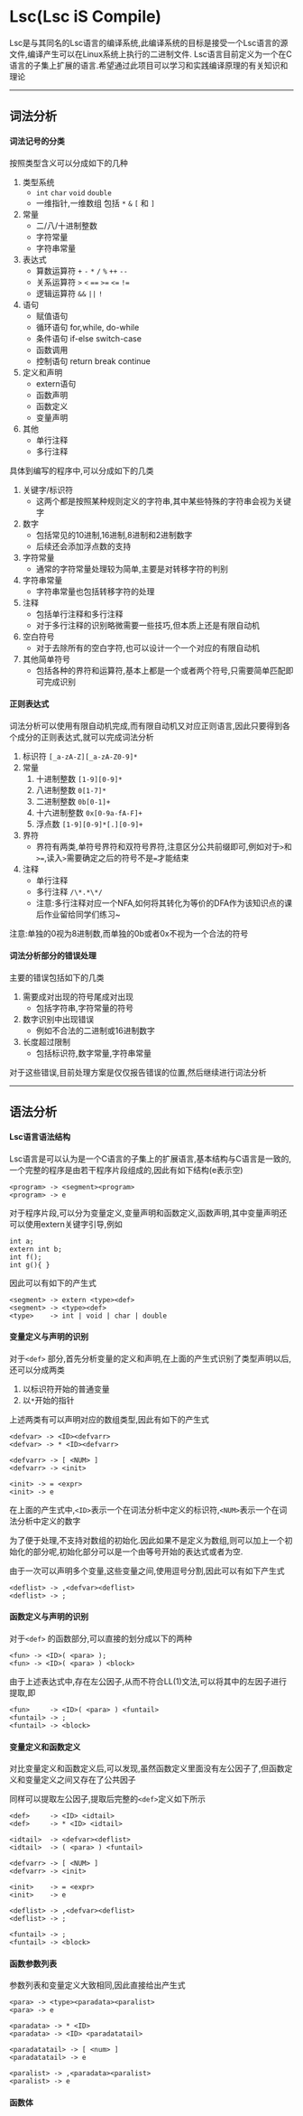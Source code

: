Lsc(Lsc iS Compile)
==========================

Lsc是与其同名的Lsc语言的编译系统,此编译系统的目标是接受一个Lsc语言的源文件,编译产生可以在Linux系统上执行的二进制文件.
Lsc语言目前定义为一个在C语言的子集上扩展的语言.希望通过此项目可以学习和实践编译原理的有关知识和理论

------------------------------------------------------------------------------------------------

词法分析
--------------

#### 词法记号的分类
按照类型含义可以分成如下的几种
1. 类型系统
	- `int` `char` `void` `double`
	- 一维指针,一维数组 包括 `*` `&` `[` 和 `]`
2. 常量
	- 二/八/十进制整数
	- 字符常量
	- 字符串常量
3. 表达式
	- 算数运算符 `+` `-` `*` `/` `%` `++` `--`
	- 关系运算符 `>` `<` `==` `>=` `<=` `!=`
	- 逻辑运算符 `&&` `||` `!`
4. 语句
	- 赋值语句
	- 循环语句 for,while, do-while
	- 条件语句 if-else switch-case
	- 函数调用
	- 控制语句 return  break continue
5. 定义和声明
	- extern语句
	- 函数声明
	- 函数定义
	- 变量声明
6. 其他
	- 单行注释
	- 多行注释

具体到编写的程序中,可以分成如下的几类
1. 关键字/标识符
	- 这两个都是按照某种规则定义的字符串,其中某些特殊的字符串会视为关键字
2. 数字
	- 包括常见的10进制,16进制,8进制和2进制数字
	- 后续还会添加浮点数的支持
3. 字符常量
	- 通常的字符常量处理较为简单,主要是对转移字符的判别
4. 字符串常量
	- 字符串常量也包括转移字符的处理
5. 注释
	- 包括单行注释和多行注释
	- 对于多行注释的识别略微需要一些技巧,但本质上还是有限自动机
6. 空白符号
	- 对于去除所有的空白字符,也可以设计一个一个对应的有限自动机
7. 其他简单符号
	- 包括各种的界符和运算符,基本上都是一个或者两个符号,只需要简单匹配即可完成识别

 
#### 正则表达式
词法分析可以使用有限自动机完成,而有限自动机又对应正则语言,因此只要得到各个成分的正则表达式,就可以完成词法分析
1. 标识符 `[_a-zA-Z][_a-zA-Z0-9]*`
2. 常量
	1. 十进制整数 `[1-9][0-9]*`
	2. 八进制整数 `0[1-7]*`
	3. 二进制整数 `0b[0-1]+`
	4. 十六进制整数 `0x[0-9a-fA-F]+`
	5. 浮点数 `[1-9][0-9]*[.][0-9]+`
3. 界符
	- 界符有两类,单符号界符和双符号界符,注意区分公共前缀即可,例如对于`>`和`>=`,读入`>`需要确定之后的符号不是`=`才能结束
4. 注释
	- 单行注释
	- 多行注释 `/\*.*\*/` 
	- 注意:多行注释对应一个NFA,如何将其转化为等价的DFA作为该知识点的课后作业留给同学们练习~

注意:单独的0视为8进制数,而单独的0b或者0x不视为一个合法的符号

#### 词法分析部分的错误处理
主要的错误包括如下的几类
1. 需要成对出现的符号尾成对出现
	- 包括字符串,字符常量的符号
2. 数字识别中出现错误
	- 例如不合法的二进制或16进制数字
3. 长度超过限制
	- 包括标识符,数字常量,字符串常量

对于这些错误,目前处理方案是仅仅报告错误的位置,然后继续进行词法分析

--------------------------------------------------------------------------------------------

语法分析
-------------

#### Lsc语言语法结构
Lsc语言是可以认为是一个C语言的子集上的扩展语言,基本结构与C语言是一致的,一个完整的程序是由若干程序片段组成的,因此有如下结构(e表示空)
```
<program> -> <segment><program>
<program> -> e
```

对于程序片段,可以分为变量定义,变量声明和函数定义,函数声明,其中变量声明还可以使用extern关键字引导,例如
```
int a;
extern int b;
int f();
int g(){ }
```

因此可以有如下的产生式
```
<segment> -> extern <type><def>
<segment> -> <type><def>
<type>    -> int | void | char | double
```

#### 变量定义与声明的识别
对于`<def>` 部分,首先分析变量的定义和声明,在上面的产生式识别了类型声明以后,还可以分成两类
1. 以标识符开始的普通变量
2. 以`*`开始的指针

上述两类有可以声明对应的数组类型,因此有如下的产生式
```
<defvar> -> <ID><defvarr>
<defvar> -> * <ID><defvarr>

<defvarr> -> [ <NUM> ]
<defvarr> -> <init>

<init> -> = <expr>
<init> -> e
```
在上面的产生式中,`<ID>`表示一个在词法分析中定义的标识符,`<NUM>`表示一个在词法分析中定义的数字

为了便于处理,不支持对数组的初始化.因此如果不是定义为数组,则可以加上一个初始化的部分呢,初始化部分可以是一个由等号开始的表达式或者为空.

由于一次可以声明多个变量,这些变量之间,使用逗号分割,因此可以有如下产生式
```
<deflist> -> ,<defvar><deflist>
<deflist> -> ;
```
#### 函数定义与声明的识别
对于`<def>` 的函数部分,可以直接的划分成以下的两种
```
<fun> -> <ID>( <para> );
<fun> -> <ID>( <para> ) <block>
```
由于上述表达式中,存在左公因子,从而不符合LL(1)文法,可以将其中的左因子进行提取,即
```
<fun>     -> <ID>( <para> ) <funtail>
<funtail> -> ;
<funtail> -> <block>
```

#### 变量定义和函数定义
对比变量定义和函数定义后,可以发现,虽然函数定义里面没有左公因子了,但函数定义和变量定义之间又存在了公共因子

同样可以提取左公因子,提取后完整的`<def>`定义如下所示
```
<def>     -> <ID> <idtail>
<def>     -> * <ID> <idtail>

<idtail>  -> <defvar><deflist>
<idtail>  -> ( <para> ) <funtail>

<defvarr> -> [ <NUM> ]
<defvarr> -> <init>

<init>    -> = <expr>
<init>    -> e

<deflist> -> ,<defvar><deflist>
<deflist> -> ;

<funtail> -> ;
<funtail> -> <block>
```
#### 函数参数列表
参数列表和变量定义大致相同,因此直接给出产生式
```
<para> -> <type><paradata><paralist>
<para> -> e

<paradata> -> * <ID>
<paradata> -> <ID> <paradatatail>

<paradatatail> -> [ <num> ]
<paradatatail> -> e

<paralist> -> ,<paradata><paralist>
<paralist> -> e
```

#### 函数体


